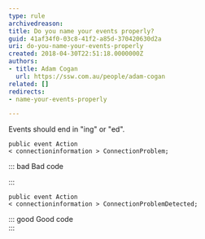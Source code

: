 ```yaml
---
type: rule
archivedreason: 
title: Do you name your events properly?
guid: 41af34f0-03c8-41f2-a85d-370420630d2a
uri: do-you-name-your-events-properly
created: 2018-04-30T22:51:18.0000000Z
authors:
- title: Adam Cogan
  url: https://ssw.com.au/people/adam-cogan
related: []
redirects:
- name-your-events-properly

---
```


Events should end in "ing" or "ed".


<!--endintro-->



```
public event Action
< connectioninformation > ConnectionProblem;
```




::: bad
Bad code

:::



```
public event Action
< connectioninformation > ConnectionProblemDetected;
```




::: good
Good code  
:::
